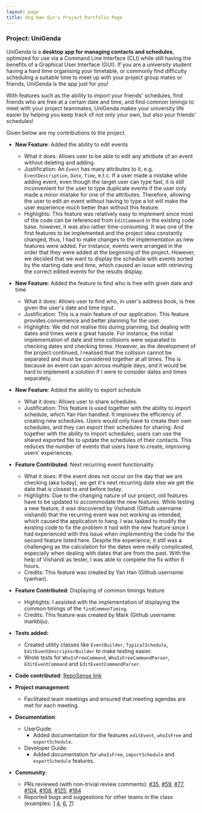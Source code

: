 ```yaml
---
layout: page
title: Ong Han Qin's Project Portfolio Page
---
```


### Project: UniGenda

UniGenda is a **desktop app for managing contacts and schedules**, optimized for use via a Command Line Interface (CLI) while still having the benefits of a Graphical User Interface (GUI). If you are a university student having a hard time organising your timetable, or commonly find difficulty scheduling a suitable time to meet up with your project group mates or friends, UniGenda is the app just for you!

With features such as the ability to import your friends' schedules, find friends who are free at a certain date and time, and find common timings to meet with your project teammates, UniGenda makes your university life easier by helping you keep track of not only your own, but also your friends' schedules!

Given below are my contributions to the project.

* **New Feature**: Added the ability to edit events
  * What it does: Allows user to be able to edit any attribute of an event without deleting and adding.
  * Justification: An `Event` has many attributes to it, e.g. `EventDescription`, `Date`, `Time`, e.t.c. If a user made a mistake while adding event, even though the target user can type fast, it is still inconvenient for the user to type duplicate events if the user only made a minor mistake for one of the attributes. Therefore, allowing the user to edit an event without having to type a lot will make the user experience much better than without this feature.
  * Highlights: This feature was relatively easy to implement since most of the code can be referenced from `EditCommand` in the existing code base, however, it was also rather time-consuming. It was one of the first features to be implemented and the project idea constantly changed, thus, I had to make changes to the implementation as new features were added. For instance, events were arranged in the order that they were added at the beginning of the project. However, we decided that we want to display the schedule with events sorted by the starting date and time, which caused an issue with retrieving the correct edited events for the results display.

* **New Feature**: Added the feature to find who is free with given date and time
  * What it does: Allows user to find who, in user's address book, is free given the user's date and time input.
  * Justification: This is a main feature of our application. This feature provides convenience and better planning for the user.
  * Highlights: We did not realise this during planning, but dealing with dates and times were a great hassle. For instance, the initial implementation of date and time collisions were separated to checking dates and checking times. However, as the development of the project continued, I realised that the collision cannot be separated and must be considered together at all times. This is because an event can span across multiple days, and it would be hard to implement a solution if I were to consider dates and times separately.

* **New Feature**: Added the ability to export schedule
  * What it does: Allows user to share schedules.
  * Justification: This feature is used together with the ability to import schedule, which Yan Han handled. It improves the efficiency of creating new schedules. Users would only have to create their own schedules, and they can export their schedules for sharing. And together with the ability to import schedules, users can use the shared exported file to update the schedules of their contacts. This reduces the number of events that users have to create, improving users' experiences.

* **Feature Contributed**: Next recurring event functionality
  * What it does: If the event does not occur on the day that we are checking (aka today), we get it's next recurring date else we get the date that is closest to and before today.
  * Highlights: Due to the changing nature of our project, old features have to be updated to accommodate the new features. While testing a new feature, it was discovered by Vishandi (Github username: vishandi) that the recurring event was not working as intended, which caused the application to hang. I was tasked to modify the existing code to fix the problem it had with the new feature since I had experienced with this issue when implementing the code for the second feature listed here. Despite the experience, it still was a challenging as the calculation for the dates were really complicated, especially when dealing with dates that are from the past. With the help of Vishandi as tester, I was able to complete the fix within 6 hours.
  * Credits: This feature was created by Yan Han (Github username: tyanhan).

* **Feature Contributed**: Displaying of common timings feature
  * Highlights: I assisted with the implementation of displaying the common timings of the `findCommonTiming`.
  * Credits: This feature was created by Mark (Github username: markbiju).
    
* **Tests added:**
  * Created utility classes like `EventBuilder`, `TypicalSchedule`, `EditEventDescriptorBuilder` to make testing easier.
  * Wrote tests for `WhoIsFreeCommand`, `WhoIsFreeCommandParser`, `EditEventCommand` and `EditEventCommandParser`.

* **Code contributed**: [RepoSense link](https://nus-cs2103-ay2122s2.github.io/tp-dashboard/?search=hanqinilnix&breakdown=true)

* **Project management**:
  * Facilitated team meetings and ensured that meeting agendas are met for each meeting.

* **Documentation**:
  * UserGuide:
    * Added documentation for the features `editEvent`, `whoIsFree` and `exportSchedule`.
  * Developer Guide:
    * Added documentation for `whoIsFree`, `importSchedule` and `exportSchedule` features.
      
* **Community**:
    * PRs reviewed (with non-trivial review comments): [\#35](https://github.com/AY2122S2-CS2103T-W09-1/tp/pull/35/), [\#59](https://github.com/AY2122S2-CS2103T-W09-1/tp/pull/59/), [\#77](https://github.com/AY2122S2-CS2103T-W09-1/tp/pull/77/), [\#104](https://github.com/AY2122S2-CS2103T-W09-1/tp/pull/104/), [\#108](https://github.com/AY2122S2-CS2103T-W09-1/tp/pull/108/), [\#125](https://github.com/AY2122S2-CS2103T-W09-1/tp/pull/125/), [\#184](https://github.com/AY2122S2-CS2103T-W09-1/tp/pull/184/)
    * Reported bugs and suggestions for other teams in the class (examples: [1](https://github.com/hanqinilnix/ped/issues/1) [4](https://github.com/hanqinilnix/ped/issues/4), [6](https://github.com/hanqinilnix/ped/issues/6), [7](https://github.com/hanqinilnix/ped/issues/7))
